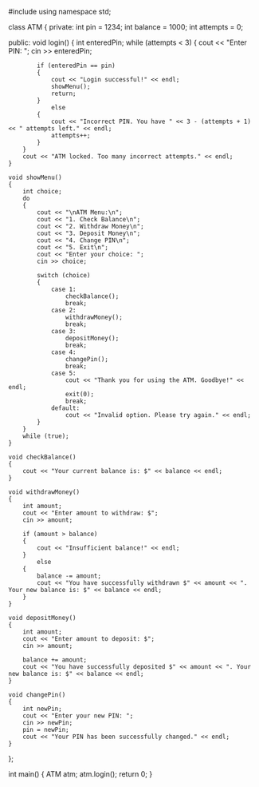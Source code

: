 #include <iostream>
using namespace std;

class ATM
{
private:
    int pin = 1234;
    int balance = 1000;
    int attempts = 0;

public:
    void login()
	{
        int enteredPin;
        while (attempts < 3)
		{
            cout << "Enter PIN: ";
            cin >> enteredPin;

            if (enteredPin == pin)
			{
                cout << "Login successful!" << endl;
                showMenu();
                return;
            }
				else
			{
                cout << "Incorrect PIN. You have " << 3 - (attempts + 1) << " attempts left." << endl;
                attempts++;
            }
        }
        cout << "ATM locked. Too many incorrect attempts." << endl;
    }

    void showMenu()
	{
        int choice;
        do
		{
            cout << "\nATM Menu:\n";
            cout << "1. Check Balance\n";
            cout << "2. Withdraw Money\n";
            cout << "3. Deposit Money\n";
            cout << "4. Change PIN\n";
            cout << "5. Exit\n";
            cout << "Enter your choice: ";
            cin >> choice;

            switch (choice)
			{
                case 1:
                    checkBalance();
                    break;
                case 2:
                    withdrawMoney();
                    break;
                case 3:
                    depositMoney();
                    break;
                case 4:
                    changePin();
                    break;
                case 5:
                    cout << "Thank you for using the ATM. Goodbye!" << endl;
                    exit(0);
                    break;
                default:
                    cout << "Invalid option. Please try again." << endl;
            }
        }
		while (true);
    }

    void checkBalance()
	{
        cout << "Your current balance is: $" << balance << endl;
    }

    void withdrawMoney()
	{
        int amount;
        cout << "Enter amount to withdraw: $";
        cin >> amount;

        if (amount > balance)
		{
            cout << "Insufficient balance!" << endl;
        }
			else
		{
            balance -= amount;
            cout << "You have successfully withdrawn $" << amount << ". Your new balance is: $" << balance << endl;
        }
    }

    void depositMoney()
	{
        int amount;
        cout << "Enter amount to deposit: $";
        cin >> amount;

        balance += amount;
        cout << "You have successfully deposited $" << amount << ". Your new balance is: $" << balance << endl;
    }

    void changePin()
	{
        int newPin;
        cout << "Enter your new PIN: ";
        cin >> newPin;
        pin = newPin;
        cout << "Your PIN has been successfully changed." << endl;
    }
};

int main()
{
    ATM atm;
    atm.login();
    return 0;
}
